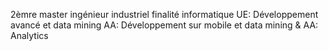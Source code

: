 2èmre master ingénieur industriel finalité informatique
UE: Développement avancé et data mining
AA: Développement sur mobile et data mining & AA: Analytics

